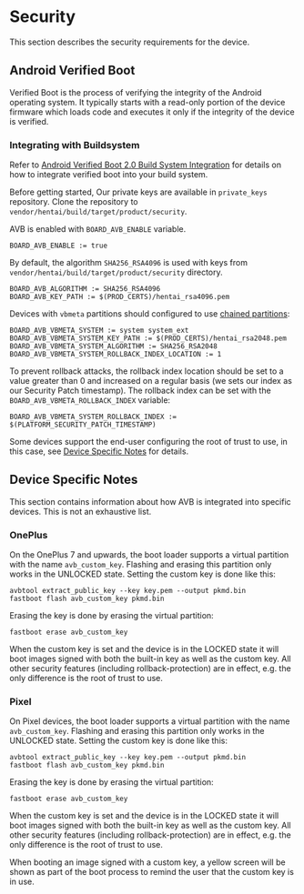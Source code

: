 # Security

This section describes the security requirements for the device.

## Android Verified Boot

Verified Boot is the process of verifying the integrity of the Android operating system.
It typically starts with a read-only portion of the device firmware which loads
code and executes it only if the integrity of the device is verified.

### Integrating with Buildsystem

Refer to [Android Verified Boot 2.0 Build System Integration](https://android.googlesource.com/platform/external/avb/+/refs/tags/android-11.0.0_r39/README.md#build-system-integration) for details on how to integrate verified boot into your build system.

Before getting started, Our private keys are available in `private_keys` repository. Clone the repository to `vendor/hentai/build/target/product/security`.

AVB is enabled with `BOARD_AVB_ENABLE` variable.

```
BOARD_AVB_ENABLE := true
```

By default, the algorithm `SHA256_RSA4096` is used with keys from `vendor/hentai/build/target/product/security` directory.

```
BOARD_AVB_ALGORITHM := SHA256_RSA4096
BOARD_AVB_KEY_PATH := $(PROD_CERTS)/hentai_rsa4096.pem
```

Devices with `vbmeta` partitions should configured to use [chained partitions](https://android.googlesource.com/platform/external/avb/+/refs/tags/android-11.0.0_r39/README.md#chained-partitions):

```
BOARD_AVB_VBMETA_SYSTEM := system system_ext
BOARD_AVB_VBMETA_SYSTEM_KEY_PATH := $(PROD_CERTS)/hentai_rsa2048.pem
BOARD_AVB_VBMETA_SYSTEM_ALGORITHM := SHA256_RSA2048
BOARD_AVB_VBMETA_SYSTEM_ROLLBACK_INDEX_LOCATION := 1
```

To prevent rollback attacks, the rollback index location should be set to a value greater than 0 and increased on a regular basis (we sets our index as our Security Patch timestamp). The rollback index can be set with the `BOARD_AVB_VBMETA_ROLLBACK_INDEX` variable:

```
BOARD_AVB_VBMETA_SYSTEM_ROLLBACK_INDEX := $(PLATFORM_SECURITY_PATCH_TIMESTAMP)
```

Some devices support the end-user configuring the root of trust to use, in this case, see [Device Specific Notes](#device-specific-notes) for details.

## Device Specific Notes

This section contains information about how AVB is integrated into specific devices. This is not an exhaustive list.

### OnePlus

On the OnePlus 7 and upwards, the boot loader supports a virtual partition with the name `avb_custom_key`. Flashing and erasing this partition only works in the UNLOCKED state. Setting the custom key is done like this:

```
avbtool extract_public_key --key key.pem --output pkmd.bin
fastboot flash avb_custom_key pkmd.bin
```

Erasing the key is done by erasing the virtual partition:

```
fastboot erase avb_custom_key
```

When the custom key is set and the device is in the LOCKED state it will boot images signed with both the built-in key as well as the custom key. All other security features (including rollback-protection) are in effect, e.g. the only difference is the root of trust to use.

### Pixel

On Pixel devices, the boot loader supports a virtual partition with the name `avb_custom_key`. Flashing and erasing this partition only works in the UNLOCKED state. Setting the custom key is done like this:

```
avbtool extract_public_key --key key.pem --output pkmd.bin
fastboot flash avb_custom_key pkmd.bin
```

Erasing the key is done by erasing the virtual partition:

```
fastboot erase avb_custom_key
```

When the custom key is set and the device is in the LOCKED state it will boot images signed with both the built-in key as well as the custom key. All other security features (including rollback-protection) are in effect, e.g. the only difference is the root of trust to use.

When booting an image signed with a custom key, a yellow screen will be shown as part of the boot process to remind the user that the custom key is in use.